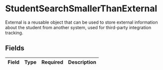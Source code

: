 # StudentSearchSmallerThanExternal

External is a reusable object that can be used to store external information about the student from another system, used for third-party integration tracking.


## Fields

| Field       | Type        | Required    | Description |
| ----------- | ----------- | ----------- | ----------- |